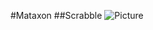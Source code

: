 #Mataxon
##Scrabble
![Picture](http://cdn.toy-tma.com/wp-content/uploads/2016/02/Scrabble-Logo-Small.jpg)

